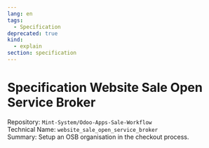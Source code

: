 ```yaml
---
lang: en
tags:
  - Specification
deprecated: true
kind:
  - explain
section: specification
---
```

# Specification Website Sale Open Service Broker

Repository: `Mint-System/Odoo-Apps-Sale-Workflow`\
Technical Name: `website_sale_open_service_broker`\
Summary: Setup an OSB organisation in the checkout process.